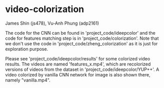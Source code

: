 # video-colorization
James Shin (js478), Vu-Anh Phung (adp2161)

The code for the CNN can be found in 'project_code/ideepcolor' and the code for features matching step is in 'project_code/colorization'.
Note that we don't use the code in 'project_code/zheng_colorization' as it is just for exploration purpose.

Please see 'project_code/ideepcolor/results' for some colorized video results. The videos are named 'features_x.mp4', which are recolorized versions of
videos from the dataset in 'project_code/ideepcolor/YUP++'. A video colorized by vanilla CNN network for image is also shown there, namely "vanilla.mp4".
